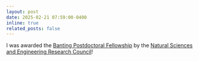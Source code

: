 ```yaml
---
layout: post
date: 2025-02-21 07:59:00-0400
inline: true
related_posts: false
---
```


I was awarded the [Banting Postdoctoral Fellowship](https://banting.fellowships-bourses.gc.ca/en/home-accueil.html) by the [Natural Sciences and Engineering Research Council](https://www.nserc-crsng.gc.ca/index_eng.asp)!
